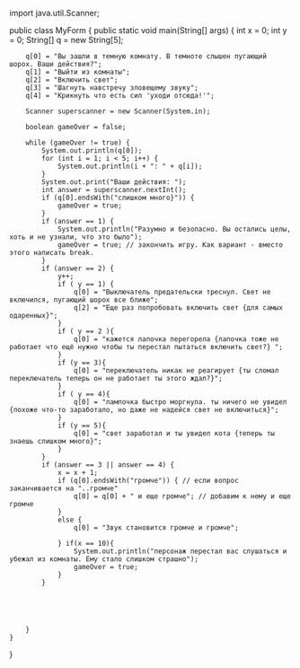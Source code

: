 import java.util.Scanner;

public class MyForm {
    public static void main(String[] args) {
        int x = 0;
        int y = 0;
        String[] q = new String[5];

        q[0] = "Вы зашли в темную комнату. В темноте слышен пугающий шорох. Ваши действия?";
        q[1] = "Выйти из комнаты";
        q[2] = "Включить свет";
        q[3] = "Шагнуть навстречу зловещему звуку";
        q[4] = "Крикнуть что есть сил 'уходи отсюда!'";

        Scanner superscanner = new Scanner(System.in);

        boolean gameOver = false;

        while (gameOver != true) {
            System.out.println(q[0]);
            for (int i = 1; i < 5; i++) {
                System.out.println(i + ": " + q[i]);
            }
            System.out.print("Ваши действия: ");
            int answer = superscanner.nextInt();
            if (q[0].endsWith("слишком много}")) {
                gameOver = true;
            }
            if (answer == 1) {
                System.out.println("Разумно и безопасно. Вы остались целы, хоть и не узнали, что это было");
                gameOver = true; // закончить игру. Как вариант - вместо этого написать break.
            }
            if (answer == 2) {
                y++;
                if ( y == 1) {
                    q[0] = "Выключатель предательски треснул. Свет не включился, пугающий шорох все ближе";
                    q[2] = "Еще раз попробовать включить свет {для самых одаренных}";
                }
                if ( y == 2 ){
                    q[0] = "кажется лапочка перегорела {лапочка тоже не работает что ещё нужно чтобы ты перестал пытаться включить свет?} ";
                }
                if (y == 3){
                    q[0] = "переключатель никак не реагирует {ты сломал переключатель теперь он не работает ты этого ждал?}";
                }
                if ( y == 4){
                    q[0] = "лампочка быстро моргнула. ты ничего не увидел {похоже что-то заработало, но даже не надейся свет не включиться}";
                }
                if (y == 5){
                    q[0] = "свет заработал и ты увидел кота {теперь ты знаешь слишком много}";
                }
            }
            if (answer == 3 || answer == 4) {
                x = x + 1;
                if (q[0].endsWith("громче")) { // если вопрос заканчивается на "..громче"
                    q[0] = q[0] + " и еще громче"; // добавим к нему и еще громче
                }
                else {
                    q[0] = "Звук становится громче и громче";

                } if(x == 10){
                    System.out.println("персонаж перестал вас слушаться и убежал из комнаты. Ему стало слишком страшно");
                    gameOver = true;
                }
            }





        }
    }
}
